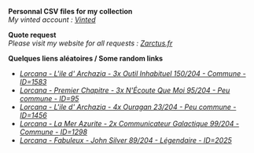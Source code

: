 **Personnal CSV files for my collection**  
*My vinted account : [Vinted](https://www.vinted.fr/member/223153477)*

**Quote request**  
*Please visit my website for all requests : [Zarctus.fr](https://www.zarctus.fr/)*


**Quelques liens aléatoires / Some random links**
- *[Lorcana - L'ile d' Archazia - 3x Outil Inhabituel 150/204 - Commune - ID=1583](https://www.vinted.fr/items/6000400252-lorcana-lile-d-archazia-3x-outil-inhabituel-150204-commune-id1583)*
- *[Lorcana - Premier Chapitre - 3x N'Écoute Que Moi 95/204 - Peu commune - ID=95](https://www.vinted.fr/items/5871972816-lorcana-premier-chapitre-3x-necoute-que-moi-95204-peu-commune-id95)*
- *[Lorcana - L'ile d' Archazia - 4x Ouragan 23/204 - Peu commune - ID=1456](https://www.vinted.fr/items/6631752007-lorcana-lile-d-archazia-4x-ouragan-23204-peu-commune-id1456)*
- *[Lorcana - La Mer Azurite - 2x Communicateur Galactique 99/204 - Commune - ID=1298](https://www.vinted.fr/items/6604650201-lorcana-la-mer-azurite-2x-communicateur-galactique-99204-commune-id1298)*
- *[Lorcana - Fabuleux - John Silver 89/204 - Légendaire - ID=2025](https://www.vinted.fr/items/7046927048-lorcana-fabuleux-john-silver-89204-legendaire-id2025)*
